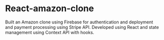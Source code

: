 # React-amazon-clone
Built an Amazon clone using Firebase for authentication and deployment and
payment processing using Stripe API.
Developed using React and state management using Context API with hooks.
